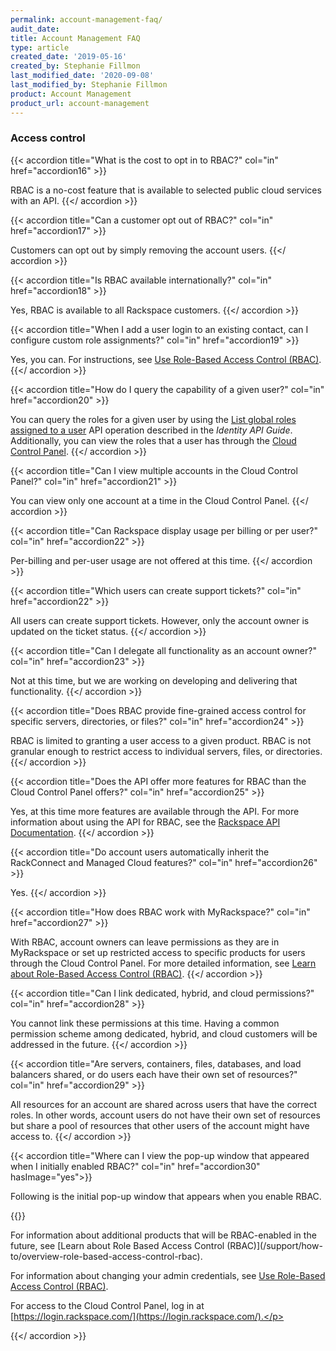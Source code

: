 ```yaml
---
permalink: account-management-faq/
audit_date:
title: Account Management FAQ
type: article
created_date: '2019-05-16'
created_by: Stephanie Fillmon
last_modified_date: '2020-09-08'
last_modified_by: Stephanie Fillmon
product: Account Management
product_url: account-management
---
```


### Access control

{{< accordion title="What is the cost to opt in to RBAC?" col="in" href="accordion16" >}}

RBAC is a no-cost feature that is available to selected public cloud services
with an API.
{{</ accordion >}}

{{< accordion title="Can a customer opt out of RBAC?" col="in" href="accordion17" >}}

Customers can opt out by simply removing the account users.
{{</ accordion >}}

{{< accordion title="Is RBAC available internationally?" col="in" href="accordion18" >}}

Yes, RBAC is available to all Rackspace customers.
{{</ accordion >}}

{{< accordion title="When I add a user login to an existing contact, can I configure custom role assignments?" col="in" href="accordion19" >}}

Yes, you can. For instructions, see [Use Role-Based Access Control
(RBAC)](/support/how-to/managing-role-based-access-control-rbac).
{{</ accordion >}}

{{< accordion title="How do I query the capability of a given user?" col="in" href="accordion20" >}}

You can query the roles for a given user by using the [List global roles assigned to a user](https://docs.rackspace.com/docs/cloud-identity/v2/api-reference/role-operations/#list-global-roles-assigned-to-a-user) API operation described in the *Identity API Guide*. Additionally, you can view the roles that a user has through the [Cloud Control Panel](https://login.rackspace.com).
{{</ accordion >}}

{{< accordion title="Can I view multiple accounts in the Cloud Control Panel?" col="in" href="accordion21" >}}

You can view only one account at a time in the Cloud Control Panel.
{{</ accordion >}}

{{< accordion title="Can Rackspace display usage per billing or per user?" col="in" href="accordion22" >}}

Per-billing and per-user usage are not offered at this time.
{{</ accordion >}}

{{< accordion title="Which users can create support tickets?" col="in" href="accordion22" >}}

All users can create support tickets. However, only the account owner is
updated on the ticket status.
{{</ accordion >}}

{{< accordion title="Can I delegate all functionality as an account owner?" col="in" href="accordion23" >}}

Not at this time, but we are working on developing and delivering that
functionality.
{{</ accordion >}}

{{< accordion title="Does RBAC provide fine-grained access control for specific servers, directories, or files?" col="in" href="accordion24" >}}

RBAC is limited to granting a user access to a given product. RBAC is
not granular enough to restrict access to individual servers, files, or
directories.
{{</ accordion >}}

{{< accordion title="Does the API offer more features for RBAC than the Cloud Control Panel offers?" col="in" href="accordion25" >}}

Yes, at this time more features are available through the API. For more
information about using the API for RBAC, see the [Rackspace API Documentation](https://docs.rackspace.com/docs/).
{{</ accordion >}}

{{< accordion title="Do account users automatically inherit the RackConnect and Managed Cloud features?" col="in" href="accordion26" >}}

Yes.
{{</ accordion >}}

{{< accordion title="How does RBAC work with MyRackspace?" col="in" href="accordion27" >}}

With RBAC, account owners can leave permissions as
they are in MyRackspace or set up restricted access to specific products
for users through the Cloud Control Panel. For more detailed information,
see [Learn about Role-Based Access Control (RBAC)](/support/how-to/overview-role-based-access-control-rbac/).
{{</ accordion >}}

{{< accordion title="Can I link dedicated, hybrid, and cloud permissions?" col="in" href="accordion28" >}}

You cannot link these permissions at this time. Having a common
permission scheme among dedicated, hybrid, and cloud customers will be
addressed in the future.
{{</ accordion >}}

{{< accordion title="Are servers, containers, files, databases, and load balancers shared, or do users each have their own set of resources?" col="in" href="accordion29" >}}

All resources for an account are shared across users that have the
correct roles. In other words, account users do not have their own set
of resources but share a pool of resources that other users of the
account might have access to.
{{</ accordion >}}

{{< accordion title="Where can I view the pop-up window that appeared when I initially enabled RBAC?" col="in" href="accordion30" hasImage="yes">}}

<p>Following is the initial pop-up window that appears when you enable RBAC.</p>



{{<image src="RBAC.png" alt="" title="">}}


<p>For information about additional products that will be RBAC-enabled in
the future, see [Learn about Role Based Access Control (RBAC)](/support/how-to/overview-role-based-access-control-rbac).

For information about changing your admin credentials, see [Use Role-Based Access Control (RBAC)](/support/how-to/managing-role-based-access-control-rbac).

For access to the Cloud Control Panel, log in at [https://login.rackspace.com/](https://login.rackspace.com/).</p>

{{</ accordion >}}
